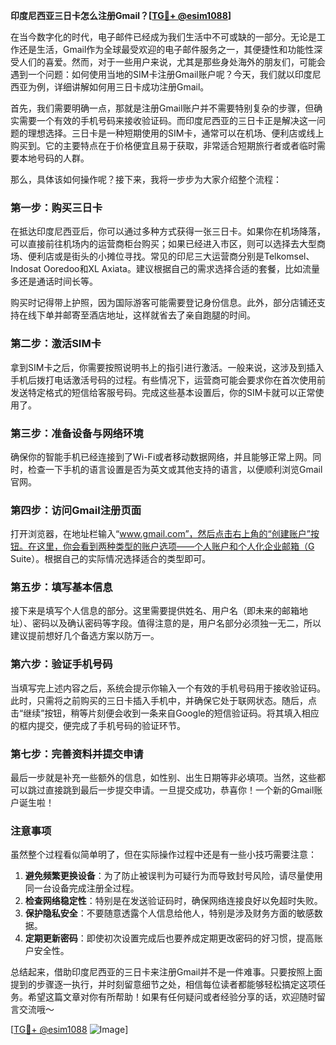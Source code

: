 **印度尼西亚三日卡怎么注册Gmail？[[TG💪+ @esim1088](https://t.me/s/esim1088)]**

在当今数字化的时代，电子邮件已经成为我们生活中不可或缺的一部分。无论是工作还是生活，Gmail作为全球最受欢迎的电子邮件服务之一，其便捷性和功能性深受人们的喜爱。然而，对于一些用户来说，尤其是那些身处海外的朋友们，可能会遇到一个问题：如何使用当地的SIM卡注册Gmail账户呢？今天，我们就以印度尼西亚为例，详细讲解如何用三日卡成功注册Gmail。

首先，我们需要明确一点，那就是注册Gmail账户并不需要特别复杂的步骤，但确实需要一个有效的手机号码来接收验证码。而印度尼西亚的三日卡正是解决这一问题的理想选择。三日卡是一种短期使用的SIM卡，通常可以在机场、便利店或线上购买到。它的主要特点在于价格便宜且易于获取，非常适合短期旅行者或者临时需要本地号码的人群。

那么，具体该如何操作呢？接下来，我将一步步为大家介绍整个流程：

### 第一步：购买三日卡

在抵达印度尼西亚后，你可以通过多种方式获得一张三日卡。如果你在机场降落，可以直接前往机场内的运营商柜台购买；如果已经进入市区，则可以选择去大型商场、便利店或是街头的小摊位寻找。常见的印尼三大运营商分别是Telkomsel、Indosat Ooredoo和XL Axiata。建议根据自己的需求选择合适的套餐，比如流量多还是通话时间长等。

购买时记得带上护照，因为国际游客可能需要登记身份信息。此外，部分店铺还支持在线下单并邮寄至酒店地址，这样就省去了亲自跑腿的时间。

### 第二步：激活SIM卡

拿到SIM卡之后，你需要按照说明书上的指引进行激活。一般来说，这涉及到插入手机后拨打电话激活号码的过程。有些情况下，运营商可能会要求你在首次使用前发送特定格式的短信给客服号码。完成这些基本设置后，你的SIM卡就可以正常使用了。

### 第三步：准备设备与网络环境

确保你的智能手机已经连接到了Wi-Fi或者移动数据网络，并且能够正常上网。同时，检查一下手机的语言设置是否为英文或其他支持的语言，以便顺利浏览Gmail官网。

### 第四步：访问Gmail注册页面

打开浏览器，在地址栏输入“www.gmail.com”，然后点击右上角的“创建账户”按钮。在这里，你会看到两种类型的账户选项——个人账户和个人化企业邮箱（G Suite）。根据自己的实际情况选择适合的类型即可。

### 第五步：填写基本信息

接下来是填写个人信息的部分。这里需要提供姓名、用户名（即未来的邮箱地址）、密码以及确认密码等字段。值得注意的是，用户名部分必须独一无二，所以建议提前想好几个备选方案以防万一。

### 第六步：验证手机号码

当填写完上述内容之后，系统会提示你输入一个有效的手机号码用于接收验证码。此时，只需将之前购买的三日卡插入手机中，并确保它处于联网状态。随后，点击“继续”按钮，稍等片刻便会收到一条来自Google的短信验证码。将其填入相应的框内提交，便完成了手机号码的验证环节。

### 第七步：完善资料并提交申请

最后一步就是补充一些额外的信息，如性别、出生日期等非必填项。当然，这些都可以跳过直接跳到最后一步提交申请。一旦提交成功，恭喜你！一个新的Gmail账户诞生啦！

### 注意事项

虽然整个过程看似简单明了，但在实际操作过程中还是有一些小技巧需要注意：

1. **避免频繁更换设备**：为了防止被误判为可疑行为而导致封号风险，请尽量使用同一台设备完成注册全过程。
2. **检查网络稳定性**：特别是在发送验证码时，确保网络连接良好以免超时失败。
3. **保护隐私安全**：不要随意透露个人信息给他人，特别是涉及财务方面的敏感数据。
4. **定期更新密码**：即使初次设置完成后也要养成定期更改密码的好习惯，提高账户安全性。

总结起来，借助印度尼西亚的三日卡来注册Gmail并不是一件难事。只要按照上面提到的步骤逐一执行，并时刻留意细节之处，相信每位读者都能够轻松搞定这项任务。希望这篇文章对你有所帮助！如果有任何疑问或者经验分享的话，欢迎随时留言交流哦～

[[TG💪+ @esim1088](https://t.me/s/esim1088) ![Image](https://i.postimg.cc/4NQfJmqS/Snipaste-2025-05-13-00-14-12.png)]